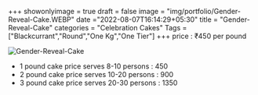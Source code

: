 +++
showonlyimage = true
draft = false
image = "img/portfolio/Gender-Reveal-Cake.WEBP"
date ="2022-08-07T16:14:29+05:30"
title = "Gender-Reveal-Cake"
categories = "Celebration Cakes"
Tags = ["Blackcurrant","Round","One Kg","One Tier"]
+++
price : ₹450 per pound
<!--more-->
![Gender-Reveal-Cake](/img/portfolio/Gender-Reveal-Cake.WEBP)
* 1 pound cake price serves 8-10 persons : 450
* 2 pound cake price serves 10-20 persons : 900
* 3 pound cake price serves 20-30 persons : 1350
